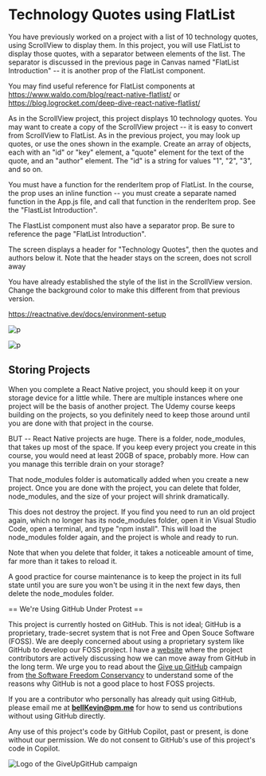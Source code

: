 # Technology Quotes using FlatList

You have previously worked on a project with a list of 10 technology quotes, using ScrollView to display them. In this project, you will use FlatList to display those quotes, with a separator between elements of the list. The separator is discussed in the previous page in Canvas named "FlatList Introduction" -- it is another prop of the FlatList component.

You may find useful reference for FlatList components at https://www.waldo.com/blog/react-native-flatlist/ or https://blog.logrocket.com/deep-dive-react-native-flatlist/

As in the ScrollView project, this project displays 10 technology quotes. You may want to create a copy of the ScrollView project -- it is easy to convert from ScrollView to FlatList. As in the previous project, you may look up quotes, or use the ones shown in the example. Create an array of objects, each with an "id" or "key" element, a "quote" element for the text of the quote, and an "author" element. The "id" is a string for values "1", "2", "3", and so on.

You must have a function for the renderItem prop of FlatList. In the course, the prop uses an inline function -- you must create a separate named function in the App.js file, and call that function in the renderItem prop. See the "FlastList Introduction".

The FlastList component must also have a separator prop. Be sure to reference the page "FlatList Introduction".

The screen displays a header for "Technology Quotes", then the quotes and authors below it. Note that the header stays on the screen, does not scroll away

You have already established the style of the list in the ScrollView version. Change the background color to make this different from that previous version.

https://reactnative.dev/docs/environment-setup

![p]()

![p]()

## Storing Projects 

When you complete a React Native project, you should keep it on your storage device for a little while. There are multiple instances where one project will be the basis of another project. The Udemy course keeps building on the projects, so you definitely need to keep those around until you are done with that project in the course.

BUT -- React Native projects are huge. There is a folder, node_modules, that takes up most of the space. If you keep every project you create in this course, you would need at least 20GB of space, probably more. How can you manage this terrible drain on your storage?

That node_modules folder is automatically added when you create a new project. Once you are done with the project, you can delete that folder, node_modules, and the size of your project will shrink dramatically.

This does not destroy the project. If you find you need to run an old project again, which no longer has its node_modules folder, open it in Visual Studio Code, open a terminal, and type "npm install". This will load the node_modules folder again, and the project is whole and ready to run.

Note that when you delete that folder, it takes a noticeable amount of time, far more than it takes to reload it.

A good practice for course maintenance is to keep the project in its full state until you are sure you won't be using it in the next few days, then delete the node_modules folder.


== We're Using GitHub Under Protest ==

This project is currently hosted on GitHub.  This is not ideal; GitHub is a
proprietary, trade-secret system that is not Free and Open Souce Software
(FOSS).  We are deeply concerned about using a proprietary system like GitHub
to develop our FOSS project. I have a [website](https://bellKevin.me) where the
project contributors are actively discussing how we can move away from GitHub
in the long term.  We urge you to read about the [Give up GitHub](https://GiveUpGitHub.org) campaign 
from [the Software Freedom Conservancy](https://sfconservancy.org) to understand some of the reasons why GitHub is not 
a good place to host FOSS projects.

If you are a contributor who personally has already quit using GitHub, please
email me at **bellKevin@pm.me** for how to send us contributions without
using GitHub directly.

Any use of this project's code by GitHub Copilot, past or present, is done
without our permission.  We do not consent to GitHub's use of this project's
code in Copilot.

![Logo of the GiveUpGitHub campaign](https://sfconservancy.org/img/GiveUpGitHub.png)
